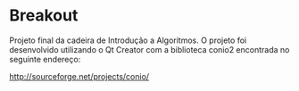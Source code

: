 # Breakout

Projeto final da cadeira de Introdução a Algoritmos. O projeto foi desenvolvido utilizando o Qt Creator com a biblioteca conio2 encontrada no seguinte endereço:

http://sourceforge.net/projects/conio/
